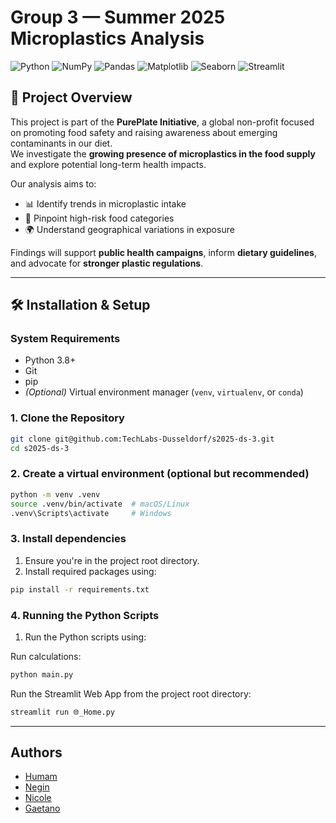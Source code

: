 # Group 3 — Summer 2025 Microplastics Analysis

![Python](https://img.shields.io/badge/Python-3776AB?style=for-the-badge&logo=python&logoColor=white) 
![NumPy](https://img.shields.io/badge/NumPy-013243?style=for-the-badge&logo=numpy&logoColor=white)
![Pandas](https://img.shields.io/badge/Pandas-150458?style=for-the-badge&logo=pandas&logoColor=white)
![Matplotlib](https://img.shields.io/badge/Matplotlib-11557c?style=for-the-badge&logo=plotly&logoColor=white)
![Seaborn](https://img.shields.io/badge/Seaborn-0099CC?style=for-the-badge&logo=python&logoColor=white)
![Streamlit](https://img.shields.io/badge/Streamlit-FF4B4B?style=for-the-badge&logo=streamlit&logoColor=white)

## 📌 Project Overview
This project is part of the **PurePlate Initiative**, a global non-profit focused on promoting food safety and raising awareness about emerging contaminants in our diet.  
We investigate the **growing presence of microplastics in the food supply** and explore potential long-term health impacts.

Our analysis aims to:
- 📊 Identify trends in microplastic intake  
- 🥗 Pinpoint high-risk food categories  
- 🌍 Understand geographical variations in exposure  

Findings will support **public health campaigns**, inform **dietary guidelines**, and advocate for **stronger plastic regulations**.

---

## 🛠 Installation & Setup

### **System Requirements**
- Python 3.8+
- Git
- pip 
- *(Optional)* Virtual environment manager (`venv`, `virtualenv`, or `conda`)  

### **1. Clone the Repository**
```bash
git clone git@github.com:TechLabs-Dusseldorf/s2025-ds-3.git
cd s2025-ds-3
```

### **2. Create a virtual environment (optional but recommended)**

```bash
python -m venv .venv
source .venv/bin/activate  # macOS/Linux
.venv\Scripts\activate     # Windows
```

### **3. Install dependencies**

1. Ensure you're in the project root directory.  
2. Install required packages using:

```bash
pip install -r requirements.txt
```

### 4. Running the Python Scripts

1. Run the Python scripts using:

Run calculations:

```bash
python main.py
```

Run the Streamlit Web App from the project root directory:

```bash
streamlit run 🌐_Home.py
```

---

## Authors

- [Humam](https://github.com/Humam-Hamdan)
- [Negin](https://github.com/NeginDs)
- [Nicole](https://github.com/Nicolem99)
- [Gaetano](https://github.com/Bionema)

